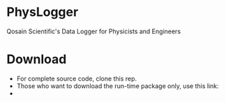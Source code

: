 
# PhysLogger
Qosain Scientific's Data Logger for Physicists and Engineers

# Download

 - For complete source code, clone this rep.
 - Those who want to download the run-time package only, use this link: 
 - [link Latest Version]: https://minhaskamal.github.io/DownGit/#/home?url=https://github.com/umartechboy/PhysLogger/tree/master/PhysLogger_PC/PhysLogger/bin/debug
